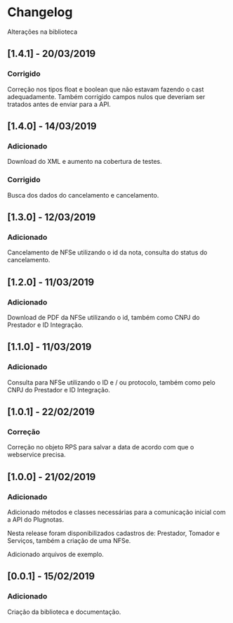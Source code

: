 # Changelog
Alterações na biblioteca

## [1.4.1] - 20/03/2019
### Corrigido

Correção nos tipos float e boolean que não estavam fazendo o cast adequadamente.
Também corrigido campos nulos que deveriam ser tratados antes de enviar para a API.

## [1.4.0] - 14/03/2019
### Adicionado

Download do XML e aumento na cobertura de testes.

### Corrigido

Busca dos dados do cancelamento e cancelamento.

## [1.3.0] - 12/03/2019
### Adicionado

Cancelamento de NFSe utilizando o id da nota, consulta do status do cancelamento.

## [1.2.0] - 11/03/2019
### Adicionado

Download de PDF da NFSe utilizando o id, também como CNPJ do Prestador e ID Integração.

## [1.1.0] - 11/03/2019
### Adicionado

Consulta para NFSe utilizando o ID e / ou protocolo, também como pelo CNPJ do Prestador e ID Integração.

## [1.0.1] - 22/02/2019
### Correção

Correção no objeto RPS para salvar a data de acordo com que o webservice precisa.

## [1.0.0] - 21/02/2019
### Adicionado

Adicionado métodos e classes necessárias para a comunicação inicial com a API do Plugnotas.

Nesta release foram disponibilizados cadastros de: Prestador, Tomador e Serviços, também a criação de uma NFSe.

Adicionado arquivos de exemplo.

## [0.0.1] - 15/02/2019
### Adicionado

Criação da biblioteca e documentação.
